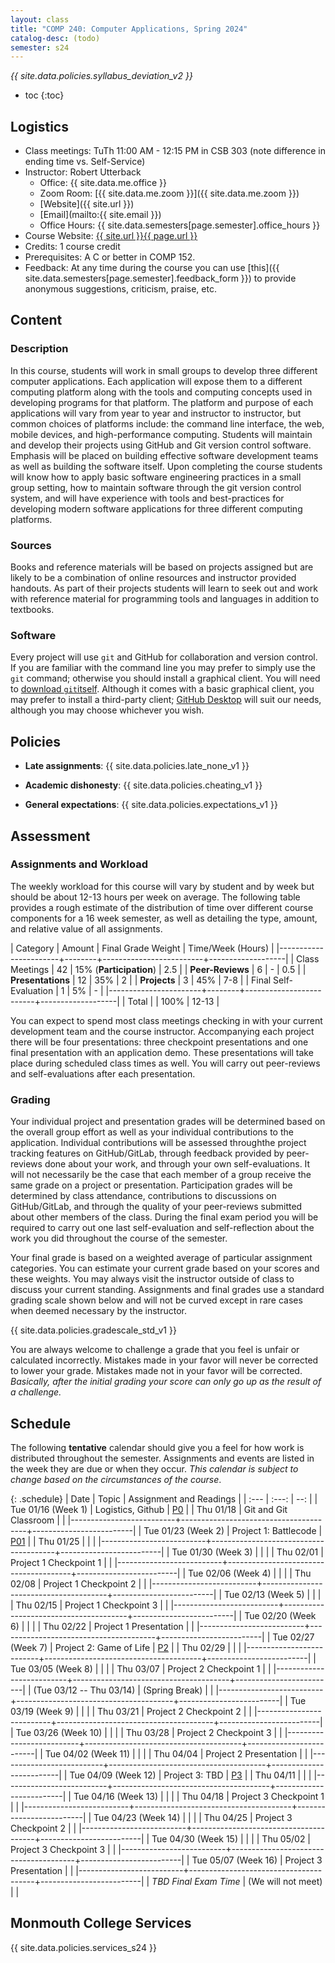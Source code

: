 ```yaml
---
layout: class
title: "COMP 240: Computer Applications, Spring 2024"
catalog-desc: (todo)
semester: s24
---
```


*{{ site.data.policies.syllabus_deviation_v2 }}*

* toc
{:toc}

## Logistics

* Class meetings: TuTh 11:00 AM - 12:15 PM in CSB 303 (note difference in ending time vs. Self-Service)
* Instructor: Robert Utterback
  * Office: {{ site.data.me.office }}
  * Zoom Room: [{{ site.data.me.zoom }}]({{ site.data.me.zoom }})
  * [Website]({{ site.url }})
  * [Email](mailto:{{ site.email }})
  * Office Hours: {{ site.data.semesters[page.semester].office_hours }}
* Course Website: <a href="{{ site.url }}{{ page.url }}">{{ site.url }}{{ page.url }}</a>
* Credits: 1 course credit
* Prerequisites: A C or better in COMP 152.
* Feedback: At any time during the course you can use
  [this]({{ site.data.semesters[page.semester].feedback_form }}) to provide
  anonymous suggestions, criticism, praise, etc.

## Content

### Description

In this course, students will work in small groups to develop three
different computer applications. Each application will expose them to
a different computing platform along with the tools and computing
concepts used in developing programs for that platform. The platform
and purpose of each applications will vary from year to year and
instructor to instructor, but common choices of platforms include: the
command line interface, the web, mobile devices, and high-performance
computing. Students will maintain and develop their projects using
GitHub and Git version control software. Emphasis will be placed on
building effective software development teams as well as building the
software itself. Upon completing the course students will know how to
apply basic software engineering practices in a small group setting,
how to maintain software through the git version control system, and
will have experience with tools and best-practices for developing
modern software applications for three different computing platforms.

### Sources

Books and reference materials will be based on projects assigned but
are likely to be a combination of online resources and instructor
provided handouts. As part of their projects students will learn to
seek out and work with reference material for programming tools and
languages in addition to textbooks.

### Software

Every project will use `git` and GitHub for collaboration and version
control. If you are familiar with the command line you may prefer to
simply use the `git` command; otherwise you should install a graphical
client. You will need to [download
`git`itself](https://git-scm.com/downloads). Although it comes with a
basic graphical client, you may prefer to install a third-party
client; [GitHub Desktop](https://desktop.github.com/) will suit our
needs, although you may choose whichever you wish.

## Policies

* **Late assignments**: {{ site.data.policies.late_none_v1 }}

* **Academic dishonesty**: {{ site.data.policies.cheating_v1 }}

* **General expectations**: {{ site.data.policies.expectations_v1 }}

## Assessment

### Assignments and Workload

The weekly workload for this course will vary by student and by week
but should be about 12-13 hours per week on average. The following
table provides a rough estimate of the distribution of time over
different course components for a 16 week semester, as well as
detailing the type, amount, and relative value of all assignments.

| Category              | Amount |      Final Grade Weight | Time/Week (Hours) |
|-----------------------+--------+-------------------------+-------------------|
| Class Meetings        |     42 | 15% (**Participation**) |               2.5 |
| **Peer-Reviews**      |      6 |                       - |               0.5 |
| **Presentations**     |     12 |                     35% |                 2 |
| **Projects**          |      3 |                     45% |               7-8 |
| Final Self-Evaluation |      1 |                      5% |                 - |
|-----------------------+--------+-------------------------+-------------------|
| Total                 |        |                    100% |             12-13 |

You can expect to spend most class meetings checking in with your
current development team and the course instructor. Accompanying each
project there will be four presentations: three checkpoint
presentations and one final presentation with an application
demo. These presentations will take place during scheduled class times
as well. You will carry out peer-reviews and self-evaluations after
each presentation.

### Grading

Your individual project and presentation grades will be determined
based on the overall group effort as well as your individual
contributions to the application. Individual contributions will be
assessed throughthe project tracking features on GitHub/GitLab,
through feedback provided by peer-reviews done about your work, and
through your own self-evaluations. It will not necessarily be the case
that each member of a group receive the same grade on a project or
presentation. Participation grades will be determined by class
attendance, contributions to discussions on GitHub/GitLab, and through
the quality of your peer-reviews submitted about other members of the
class. During the final exam period you will be required to carry out
one last self-evaluation and self-reflection about the work you did
throughout the course of the semester.

Your final grade is based on a weighted average of particular
assignment categories. You can estimate your current grade based on
your scores and these weights. You may always visit the instructor
outside of class to discuss your current standing. Assignments and
final grades use a standard grading scale shown below and will not
be curved except in rare cases when deemed necessary by the
instructor.

{{ site.data.policies.gradescale_std_v1 }}

You are always welcome to challenge a grade that you feel is unfair or
calculated incorrectly. Mistakes made in your favor will never be
corrected to lower your grade. Mistakes made not in your favor will be
corrected. *Basically, after the initial grading your score can only
go up as the result of a challenge.*

## Schedule
The following **tentative** calendar should give you a feel for how
work is distributed throughout the semester. Assignments and events
are listed in the week they are due or when they occur. *This calendar
is subject to change based on the circumstances of the course*.

{: .schedule}
| Date                     | Topic                                 | Assignment and Readings |
| :---                     | :---:                                 | --:                     |
| Tue 01/16 (Week 1)       | <a id="current"></a>Logistics, Github | [P0](p0)                |
| Thu 01/18                | Git and Git Classroom                 |                         |
|--------------------------+---------------------------------------+-------------------------|
| Tue 01/23 (Week 2)       | Project 1: Battlecode                 | [P01](p1)               |
| Thu 01/25                |                                       |                         |
|--------------------------+---------------------------------------+-------------------------|
| Tue 01/30 (Week 3)       |                                       |                         |
| Thu 02/01                | Project 1 Checkpoint 1                |                         |
|--------------------------+---------------------------------------+-------------------------|
| Tue 02/06 (Week 4)       |                                       |                         |
| Thu 02/08                | Project 1 Checkpoint 2                |                         |
|--------------------------+---------------------------------------+-------------------------|
| Tue 02/13 (Week 5)       |                                       |                         |
| Thu 02/15                | Project 1 Checkpoint 3                |                         |
|--------------------------+---------------------------------------+-------------------------|
| Tue 02/20 (Week 6)       |                                       |                         |
| Thu 02/22                | Project 1 Presentation                |                         |
|--------------------------+---------------------------------------+-------------------------|
| Tue 02/27 (Week 7)       | Project 2: Game of Life               | [P2](p2)                |
| Thu 02/29                |                                       |                         |
|--------------------------+---------------------------------------+-------------------------|
| Tue 03/05 (Week 8)       |                                       |                         |
| Thu 03/07                | Project 2 Checkpoint 1                |                         |
|--------------------------+---------------------------------------+-------------------------|
| (Tue 03/12 -- Thu 03/14) | (Spring Break)                        |                         |
|--------------------------+---------------------------------------+-------------------------|
| Tue 03/19 (Week 9)       |                                       |                         |
| Thu 03/21                | Project 2 Checkpoint 2                |                         |
|--------------------------+---------------------------------------+-------------------------|
| Tue 03/26 (Week 10)      |                                       |                         |
| Thu 03/28                | Project 2 Checkpoint 3                |                         |
|--------------------------+---------------------------------------+-------------------------|
| Tue 04/02 (Week 11)      |                                       |                         |
| Thu 04/04                | Project 2 Presentation                |                         |
|--------------------------+---------------------------------------+-------------------------|
| Tue 04/09 (Week 12)      | Project 3: TBD                        | [P3](p3)                |
| Thu 04/11                |                                       |                         |
|--------------------------+---------------------------------------+-------------------------|
| Tue 04/16 (Week 13)      |                                       |                         |
| Thu 04/18                | Project 3 Checkpoint 1                |                         |
|--------------------------+---------------------------------------+-------------------------|
| Tue 04/23 (Week 14)      |                                       |                         |
| Thu 04/25                | Project 3 Checkpoint 2                |                         |
|--------------------------+---------------------------------------+-------------------------|
| Tue 04/30 (Week 15)      |                                       |                         |
| Thu 05/02                | Project 3 Checkpoint 3                |                         |
|--------------------------+---------------------------------------+-------------------------|
| Tue 05/07 (Week 16)      | Project 3 Presentation                |                         |
|--------------------------+---------------------------------------+-------------------------|
| *TBD Final Exam Time*    | (We will not meet)                    |                         |

## Monmouth College Services

{{ site.data.policies.services_s24 }}

<!-- Local Variables: -->
<!-- eval: (orgtbl-mode) -->
<!-- End: -->
